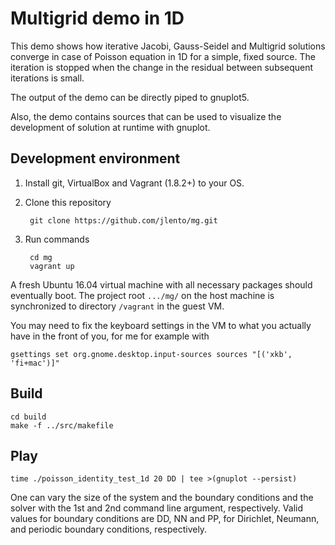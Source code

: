 Multigrid demo in 1D
====================

This demo shows how iterative Jacobi, Gauss-Seidel and Multigrid
solutions converge in case of Poisson equation in 1D for a simple,
fixed source. The iteration is stopped when the change in the residual
between subsequent iterations is small.

The output of the demo can be directly piped to gnuplot5.

Also, the demo contains sources that can be used to visualize the
development of solution at runtime with gnuplot.


Development environment
-----------------------

1. Install git, VirtualBox and Vagrant (1.8.2+) to your OS.

2. Clone this repository

        git clone https://github.com/jlento/mg.git

3. Run commands

        cd mg
        vagrant up

A fresh Ubuntu 16.04 virtual machine with all necessary packages should
eventually boot. The project root `.../mg/` on the host machine is
synchronized to directory `/vagrant` in the guest VM.

You may need to fix the keyboard settings in the VM to what you actually have
in the front of you, for me for example with

    gsettings set org.gnome.desktop.input-sources sources "[('xkb', 'fi+mac')]"


Build
-----

    cd build
    make -f ../src/makefile


Play
----

    time ./poisson_identity_test_1d 20 DD | tee >(gnuplot --persist)

One can vary the size of the system and the boundary conditions and
the solver with the 1st and 2nd command line argument,
respectively. Valid values for boundary conditions are DD, NN and
PP, for Dirichlet, Neumann, and periodic boundary conditions,
respectively.
